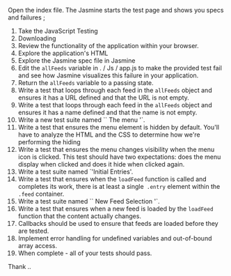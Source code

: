 Open the index file. The Jasmine starts the test page and shows you specs and failures ;

1. Take the JavaScript Testing
2. Downloading
3. Review the functionality of the application within your browser.
4. Explore the application's HTML
5. Explore the Jasmine spec file in  Jasmine  
6. Edit the `allFeeds` variable in . / Js / app.js   to make the provided test fail and see how Jasmine visualizes this failure in your application.
7. Return the `allFeeds` variable to a passing state.
8. Write a test that loops through each feed in the `allFeeds` object and ensures it has a URL defined and that the URL is not empty.
9. Write a test that loops through each feed in the `allFeeds` object and ensures it has a name defined and that the name is not empty.
10. Write a new test suite named `` The menu '`.
11. Write a test that ensures the menu element is hidden by default. You'll have to analyze the HTML and the CSS to determine how we're performing the hiding 
12. Write a test that ensures the menu changes visibility when the menu icon is clicked. This test should have two expectations: does the menu display when clicked and does it hide when clicked again.
13. Write a test suite named `'Initial Entries'.
14. Write a test that ensures when the `loadFeed` function is called and completes its work, there is at least a single` .entry` element within the `.feed` container.
15. Write a test suite named `` New Feed Selection '`.
16. Write a test that ensures when a new feed is loaded by the `loadFeed` function that the content actually changes.
17. Callbacks should be used to ensure that feeds are loaded before they are tested.
18. Implement error handling for undefined variables and out-of-bound array access.
19. When complete - all of your tests should pass.

Thank ..
